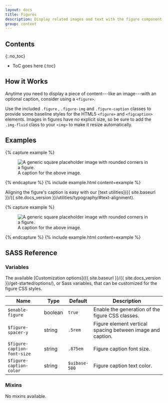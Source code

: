 ```yaml
---
layout: docs
title: Figures
description: Display related images and text with the figure component.
group: content
---
```



## Contents
{:.no_toc}

* ToC goes here
{:toc}

## How it Works

Anytime you need to display a piece of content---like an image---with an optional caption, consider using a `<figure>`.

Use the included `.figure` , `.figure-img` and `.figure-caption` classes to provide some baseline styles for the HTML5 `<figure>` and `<figcaption>` elements. Images in figures have no explicit size, so be sure to add the `.img-fluid` class to your `<img>` to make it resize automatically.

## Examples

{% capture example %}
<figure class="figure">
  <img data-src="holder.js/400x300" class="figure-img img-fluid radius" alt="A generic square placeholder image with rounded corners in a figure.">
  <figcaption class="figure-caption">A caption for the above image.</figcaption>
</figure>
{% endcapture %}
{% include example.html content=example %}

Aligning the figure's caption is easy with our [text utilities]({{ site.baseurl }}/{{ site.docs_version }}/utilities/typography/#text-alignment).

{% capture example %}
<figure class="figure">
  <img data-src="holder.js/400x300" class="figure-img img-fluid radius" alt="A generic square placeholder image with rounded corners in a figure.">
  <figcaption class="figure-caption text-end">A caption for the above image.</figcaption>
</figure>
{% endcapture %}
{% include example.html content=example %}

## SASS Reference

### Variables

The available [Customization options]({{ site.baseurl }}/{{ site.docs_version }}/get-started/options/), or Sass variables, that can be customized for the figure CSS styles.

<div class="table-scroll">
    <table class="table table-bordered table-striped">
        <thead>
            <tr>
                <th style="width: 100px;">Name</th>
                <th style="width: 50px;">Type</th>
                <th style="width: 50px;">Default</th>
                <th>Description</th>
            </tr>
        </thead>
        <tbody>
            <tr>
                <td><code>$enable-figure</code></td>
                <td>boolean</td>
                <td><code>true</code></td>
                <td>
                    Enable the generation of the figure CSS classes.
                </td>
            </tr>
            <tr>
                <td><code>$figure-spacer-y</code></td>
                <td>string</td>
                <td><code>.5rem</code></td>
                <td>
                    Figure element vertical spacing between image and caption.
                </td>
            </tr>
            <tr>
                <td><code>$figure-caption-font-size</code></td>
                <td>string</td>
                <td><code>.875em</code></td>
                <td>
                    Figure caption font size.
                </td>
            </tr>
            <tr>
                <td><code>$figure-caption-color</code></td>
                <td>string</td>
                <td><code>$uibase-500</code></td>
                <td>
                    Figure caption text color.
                </td>
            </tr>
        </tbody>
    </table>
</div>

### Mixins

No mixins available.

